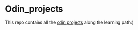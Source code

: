 # Odin_projects

This repo contains all the [odin projects](https://www.theodinproject.com/) along the learning path:)
